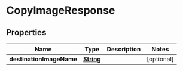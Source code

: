 

# CopyImageResponse


## Properties

| Name | Type | Description | Notes |
|------------ | ------------- | ------------- | -------------|
|**destinationImageName** | [**String**](String.md) |  |  [optional] |



